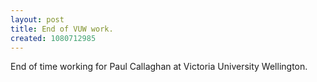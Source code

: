 ```yaml
---
layout: post
title: End of VUW work.
created: 1080712985
---
```

End of time working for Paul Callaghan at Victoria University Wellington.
